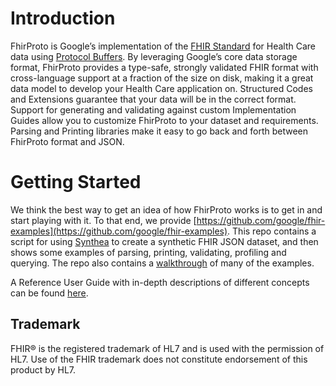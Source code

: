 # Introduction

FhirProto is Google’s implementation of the [FHIR Standard](http://hl7.org/fhir/) for Health Care data using [Protocol Buffers](https://developers.google.com/protocol-buffers).  By leveraging Google’s core data storage format, FhirProto provides a type-safe, strongly validated FHIR format with cross-language support at a fraction of the size on disk, making it a great data model to develop your Health Care application on.  Structured Codes and Extensions guarantee that your data will be in the correct format.  Support for generating and validating against custom Implementation Guides allow you to customize FhirProto to your dataset and requirements.  Parsing and Printing libraries make it easy to go back and forth between FhirProto format and JSON.

# Getting Started
We think the best way to get an idea of how FhirProto works is to get in and start playing with it.  To that end, we provide [https://github.com/google/fhir-examples](https://github.com/google/fhir-examples). This repo contains a script for using [Synthea](https://github.com/synthetichealth/synthea) to create a synthetic FHIR JSON dataset, and then shows some examples of parsing, printing, validating, profiling and querying.  The repo also contains a [walkthrough](https://github.com/google/fhir-examples/blob/master/EXAMPLES.md) of many of the examples.

A Reference User Guide with in-depth descriptions of different concepts can be found [here](https://github.com/google/fhir-examples/blob/master/USERGUIDE.md).

## Trademark
FHIR® is the registered trademark of HL7 and is used with the permission of HL7. Use of the FHIR trademark does not constitute endorsement of this product by HL7.

